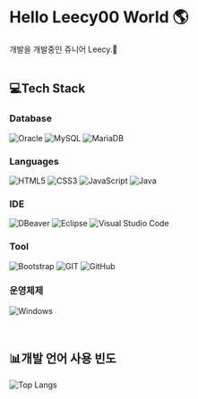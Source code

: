 <h1>Hello Leecy00 World 🌎</h1> 

개발을 개발중인 쥬니어 Leecy.👀 <br> <br>

<h2>💻Tech Stack</h2>

<h3>Database</h3>


![Oracle](https://img.shields.io/badge/Oracle-F80000?style=for-the-badge&logo=Oracle&logoColor=white)  ![MySQL](https://img.shields.io/badge/mysql-4479A1.svg?style=for-the-badge&logo=mysql&logoColor=white)  ![MariaDB](https://img.shields.io/badge/MariaDB-003545?style=for-the-badge&logo=mariadb&logoColor=white)  

<h3>Languages</h3>


![HTML5](https://img.shields.io/badge/html5-%23E34F26.svg?style=for-the-badge&logo=html5&logoColor=white)  ![CSS3](https://img.shields.io/badge/css3-%231572B6.svg?style=for-the-badge&logo=css3&logoColor=white)  ![JavaScript](https://img.shields.io/badge/JavaScript-F7DF1E?style=for-the-badge&logo=JavaScript&logoColor=white)  ![Java](https://img.shields.io/badge/java-%23ED8B00.svg?style=for-the-badge&logo=openjdk&logoColor=white)



<h3>IDE</h3>


 ![DBeaver](https://img.shields.io/badge/DBeaver-382923?style=for-the-badge&logo=DBeaver&logoColor=white)  ![Eclipse](https://img.shields.io/badge/Eclipse-2C2255?style=for-the-badge&logo=eclipse&logoColor=white)  ![Visual Studio Code](https://img.shields.io/badge/Visual%20Studio%20Code-0078d7.svg?style=for-the-badge&logo=visual-studio-code&logoColor=white)  


<h3>Tool</h3>


![Bootstrap](https://img.shields.io/badge/Bootstrap-563D7C?style=for-the-badge&logo=bootstrap&logoColor=white)  ![GIT](https://img.shields.io/badge/GIT-E44C30?style=for-the-badge&logo=git&logoColor=white)  ![GitHub](https://img.shields.io/badge/github-%23121011.svg?style=for-the-badge&logo=github&logoColor=white)


<h3>운영체제</h3>


![Windows](https://img.shields.io/badge/Windows-0078D6?style=for-the-badge&logo=windows&logoColor=white)  

 <br>
<h2>📊개발 언어 사용 빈도</h2>


![Top Langs](https://github-readme-stats.vercel.app/api/top-langs/?username=sonnnjh&layout=compact) 
